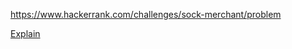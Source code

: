 https://www.hackerrank.com/challenges/sock-merchant/problem

[Explain](https://www.hackerrank.com/challenges/sock-merchant/forum/comments/195689)
